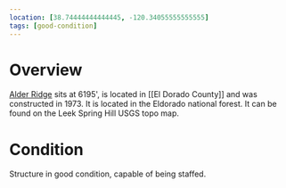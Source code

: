 ```yaml
---
location: [38.74444444444445, -120.34055555555555]
tags: [good-condition]
---
```


# Overview

[Alder Ridge](http://www.peakbagging.com/CALookoutPhotos/AlderRidge.html) sits at 6195', is located in [[El Dorado County]] and was constructed in 1973. It is located in the Eldorado national forest. It can be found on the Leek Spring Hill USGS topo map.

# Condition

Structure in good condition, capable of being staffed.